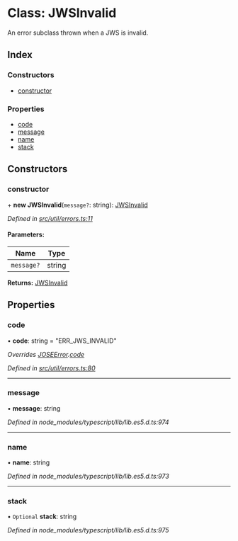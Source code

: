 # Class: JWSInvalid

An error subclass thrown when a JWS is invalid.

## Index

### Constructors

* [constructor](_util_errors_.jwsinvalid.md#constructor)

### Properties

* [code](_util_errors_.jwsinvalid.md#code)
* [message](_util_errors_.jwsinvalid.md#message)
* [name](_util_errors_.jwsinvalid.md#name)
* [stack](_util_errors_.jwsinvalid.md#stack)

## Constructors

### constructor

\+ **new JWSInvalid**(`message?`: string): [JWSInvalid](_util_errors_.jwsinvalid.md)

*Defined in [src/util/errors.ts:11](https://github.com/panva/jose/blob/v3.x/src/util/errors.ts#L11)*

#### Parameters:

Name | Type |
------ | ------ |
`message?` | string |

**Returns:** [JWSInvalid](_util_errors_.jwsinvalid.md)

## Properties

### code

•  **code**: string = "ERR\_JWS\_INVALID"

*Overrides [JOSEError](_util_errors_.joseerror.md).[code](_util_errors_.joseerror.md#code)*

*Defined in [src/util/errors.ts:80](https://github.com/panva/jose/blob/v3.x/src/util/errors.ts#L80)*

___

### message

•  **message**: string

*Defined in node_modules/typescript/lib/lib.es5.d.ts:974*

___

### name

•  **name**: string

*Defined in node_modules/typescript/lib/lib.es5.d.ts:973*

___

### stack

• `Optional` **stack**: string

*Defined in node_modules/typescript/lib/lib.es5.d.ts:975*
